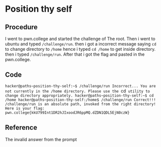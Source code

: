 # Position thy self

## Procedure
I went to pwn.college and started the challenge of The root.
Then i went to ubuntu and typed `/challenge/run`.
then i got a incorrect message saying `cd` to change directory to `/home`
hence i typed `cd /home` to get inside directory.
then i typed `/challenge/run`.
After that i got the flag and pasted in the pwn.college.

## Code
`hacker@paths~position-thy-self:~$ /challenge/run
Incorrect...
You are not currently in the /home directory.
Please use the `cd` utility to change directory appropriately.
hacker@paths~position-thy-self:~$ cd /home
hacker@paths~position-thy-self:/home$ /challenge/run
Correct!!!
/challenge/run is an absolute path, invoked from the right directory!
Here is your flag:
pwn.college{kkU799Int1DR2hJIxoodJR6ppMQ.dZDN1QDL5EjN0czW}`

## Reference
The invalid answer from the prompt
